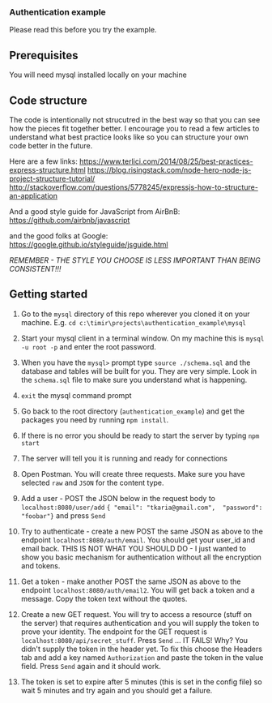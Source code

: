
### Authentication example

Please read this before you try the example. 

## Prerequisites
You will need mysql installed locally on your machine 

## Code structure 
The code is intentionally not strucutred in the best way so that you can see how the pieces fit together better. I encourage you to read a few articles to understand what best practice looks like so you can structure your own code better in the future. 

Here are a few links:
https://www.terlici.com/2014/08/25/best-practices-express-structure.html
https://blog.risingstack.com/node-hero-node-js-project-structure-tutorial/ 
http://stackoverflow.com/questions/5778245/expressjs-how-to-structure-an-application

And a good style guide for JavaScript from AirBnB:
https://github.com/airbnb/javascript

and the good folks at Google:
https://google.github.io/styleguide/jsguide.html

*REMEMBER - THE STYLE YOU CHOOSE IS LESS IMPORTANT THAN BEING CONSISTENT!!!*

## Getting started
1) Go to the `mysql` directory of this repo wherever you cloned it on your machine. E.g. `cd c:\timir\projects\authentication_example\mysql`

1) Start your mysql client in a terminal window. On my machine this is `mysql -u root -p` and enter the root password. 

1) When you have the `mysql>` prompt type `source ./schema.sql` and the database and tables will be built for you. They are very simple. Look in the `schema.sql` file to make sure you understand what is happening. 

1) `exit` the mysql command prompt

1) Go back to the root directory (`authentication_example`) and get the packages you need by running `npm install`.

1) If there is no error you should be ready to start the server by typing `npm start`

1) The server will tell you it is running and ready for connections

1) Open Postman. You will create three requests. Make sure you have selected `raw` and `JSON` for the content type. 
1) Add a user -  POST the JSON below in the request body to `localhost:8080/user/add`
`{ "email": "tkaria@gmail.com", 
  "password": "foobar"}`
and press `Send`
1) Try to authenticate - create a new POST the same JSON as above to the endpoint `localhost:8080/auth/email`. You should get your user_id and email back. THIS IS NOT WHAT YOU SHOULD DO - I just wanted to show you basic mechanism for authentication without all the encryption and tokens. 
1) Get a token - make another POST the same JSON as above to the endpoint `localhost:8080/auth/email2`. You will get back a token and a message. Copy the token text without the quotes. 
1) Create a new GET request. You will try to access a resource (stuff on the server) that requires authentication and you will supply the token to prove your identity. The endpoint for the GET request is `localhost:8080/api/secret_stuff`. Press `Send` ... IT FAILS! Why? You didn't supply the token in the header yet. To fix this choose the Headers tab and add a key named `Authorization` and paste the token in the value field. Press `Send` again and it should work. 
1) The token is set to expire after 5 minutes (this is set in the config file) so wait 5 minutes and try again and you should get a failure. 

